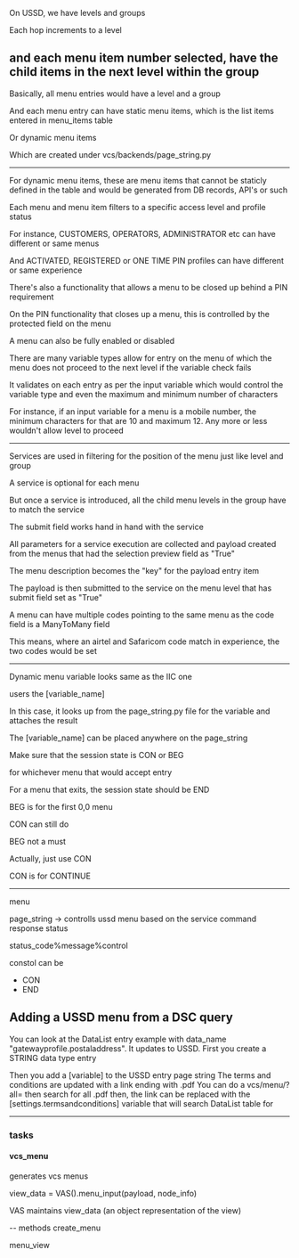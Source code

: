  On USSD, we have levels and groups

 Each hop increments to a level

 and each menu item number selected, have the child items in the next level within the group
---

 Basically, all menu entries would have a level and a group


 And each menu entry can have static menu items, which is the list items entered in menu_items table

 Or dynamic menu items

 Which are created under vcs/backends/page_string.py

-----


 For dynamic menu items, these are menu items that cannot be staticly defined in the table and would be generated from DB records, API's or such


 Each menu and menu item filters to a specific access level and profile status

 For instance, CUSTOMERS, OPERATORS, ADMINISTRATOR etc can have different or same menus

 And ACTIVATED, REGISTERED or ONE TIME PIN profiles can have different or same experience

 There's also a functionality that allows a menu to be closed up behind a PIN requirement


 On the PIN functionality that closes up a menu, this is controlled by the protected field on the menu

 A menu can also be fully enabled or disabled

 There are many variable types allow for entry on the menu of which the menu does not proceed to the next level if the variable check fails

 It validates on each entry as per the input variable which would control the variable type and even the maximum and minimum number of characters

 For instance, if an input variable for a menu is a mobile number, the minimum characters for that are 10 and maximum 12. Any more or less wouldn't allow level to proceed

---

 Services are used in filtering for the position of the menu just like level and group

 A service is optional for each menu

 But once a service is introduced, all the child menu levels in the group have to match the service

 The submit field works hand in hand with the service

 All parameters for a service execution are collected and payload created from the menus that had the selection preview field as "True"

 The menu description becomes the "key" for the payload entry item

 The payload is then submitted to the service on the menu level that has submit field set as "True"

 A menu can have multiple codes pointing to the same menu as the code field is a ManyToMany field

 This means, where an airtel and Safaricom code match in experience, the two codes would be set

-----

Dynamic menu variable looks same as the IIC one

 users the [variable_name]

 In this case, it looks up from the page_string.py file for the variable and attaches the result

 The [variable_name] can be placed anywhere on the page_string



 Make sure that the session state is CON or BEG

 for whichever menu that would accept entry

 For a menu that exits, the session state should be END

 BEG is for the first 0,0 menu

 CON can still do

 BEG not a must

 Actually, just use CON

 CON is for CONTINUE

-----

menu

page_string  -> controlls ussd menu based on the service command response status

status_code%message%control 

constol can be
- CON
- END


## Adding a USSD menu from a DSC query
You can look at the DataList entry example with data_name "gatewayprofile.postaladdress". 
It updates to USSD. First you create a STRING data type entry

Then you add a [variable] to the USSD entry page string
The terms and conditions are updated with a link ending with .pdf
You can do a vcs/menu/?all=
then search for all .pdf
then, the link can be replaced with the [settings.termsandconditions] variable that will search DataList table for


---

### tasks

#### vcs_menu  
generates vcs menus

view_data = VAS().menu_input(payload, node_info)


VAS 
maintains view_data (an object representation of the view)

-- methods
create_menu

menu_view


